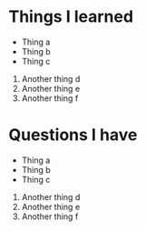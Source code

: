# Things I learned

- Thing a
- Thing b
- Thing c

1. Another thing d
2. Another thing e
3. Another thing f

# Questions I have

- Thing a
- Thing b
- Thing c

1. Another thing d
2. Another thing e
3. Another thing f